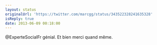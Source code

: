 ```yaml
---
layout: status
originalUrl: 'https://twitter.com/marcgg/status/343522328241635328'
isReply: true
date: 2013-06-09 00:18:00
---
```


@ExperteSocialFr génial. Et bien merci quand même.
